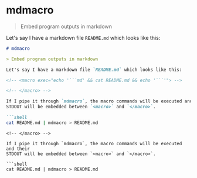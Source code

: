 # mdmacro

> Embed program outputs in markdown

Let's say I have a markdown file `README.md` which looks like this:

<!-- <macro exec="echo '```md' && cat README.md && echo '```'"> -->
```md
# mdmacro

> Embed program outputs in markdown

Let's say I have a markdown file `README.md` which looks like this:

<!-- <macro exec="echo '```md' && cat README.md && echo '```'"> -->

<!-- </macro> -->

If I pipe it through `mdmacro`, the macro commands will be executed and their
STDOUT will be embedded between `<macro>` and `</macro>`.

```shell
cat README.md | mdmacro > README.md
```
```
<!-- </macro> -->

If I pipe it through `mdmacro`, the macro commands will be executed and their
STDOUT will be embedded between `<macro>` and `</macro>`.

```shell
cat README.md | mdmacro > README.md
```
